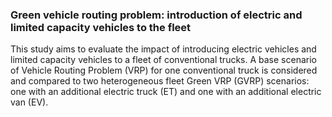 ### Green vehicle routing problem: introduction of electric and limited capacity vehicles to the fleet
This study aims to evaluate the impact of introducing electric vehicles and limited capacity vehicles to a fleet of conventional trucks. A base scenario of Vehicle Routing Problem (VRP) for one conventional truck is considered and compared to two heterogeneous fleet Green VRP (GVRP) scenarios: one with an additional electric truck (ET) and one with an additional electric van (EV).
